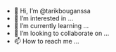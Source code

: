 - 👋 Hi, I’m @tarikbouganssa
- 👀 I’m interested in ...
- 🌱 I’m currently learning ...
- 💞️ I’m looking to collaborate on ...
- 📫 How to reach me ...

<!---
tarikbouganssa/tarikbouganssa is a ✨ special ✨ repository because its `README.md` (this file) appears on your GitHub profile.
You can click the Preview link to take a look at your changes.
--->
